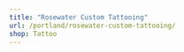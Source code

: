 ```yaml
---
title: "Rosewater Custom Tattooing"
url: /portland/rosewater-custom-tattooing/
shop: Tattoo
---
```


